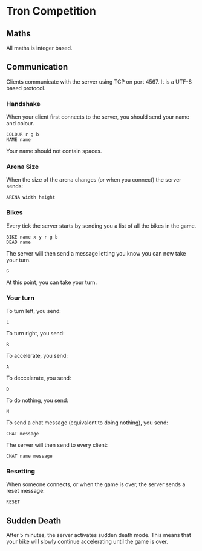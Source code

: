 # Tron Competition

## Maths

All maths is integer based.

## Communication

Clients communicate with the server using TCP on port 4567. It is a UTF-8 based protocol.

### Handshake

When your client first connects to the server, you should send your name and colour.

	COLOUR r g b
	NAME name

Your name should not contain spaces.

### Arena Size

When the size of the arena changes (or when you connect) the server sends:

	ARENA width height

### Bikes

Every tick the server starts by sending you a list of all the bikes in the game.

	BIKE name x y r g b
	DEAD name

The server will then send a message letting you know you can now take your turn.

	G

At this point, you can take your turn.

### Your turn

To turn left, you send:

	L

To turn right, you send:
	
	R

To accelerate, you send:

	A

To deccelerate, you send:

	D

To do nothing, you send:

	N

To send a chat message (equivalent to doing nothing), you send:

	CHAT message

The server will then send to every client:

	CHAT name message

### Resetting

When someone connects, or when the game is over, the server sends a reset
message:

	RESET

## Sudden Death

After 5 minutes, the server activates sudden death mode. This means that your
bike will slowly continue accelerating until the game is over.
